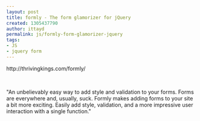 ```yaml
---
layout: post
title: formly - The form glamorizer for jQuery
created: 1305437790
author: ittayd
permalink: js/formly-form-glamorizer-jquery
tags:
- JS
- jquery form
---
```

<p>http://thrivingkings.com/formly/</p>
<p>&nbsp;</p>
<p>&quot;An unbelievably easy way to add style and validation to your forms.  Forms are everywhere and, usually, suck. Formly makes adding forms to  your site a bit more exciting. Easily add style, validation, and a more  impressive user interaction with a single function.&quot;</p>

